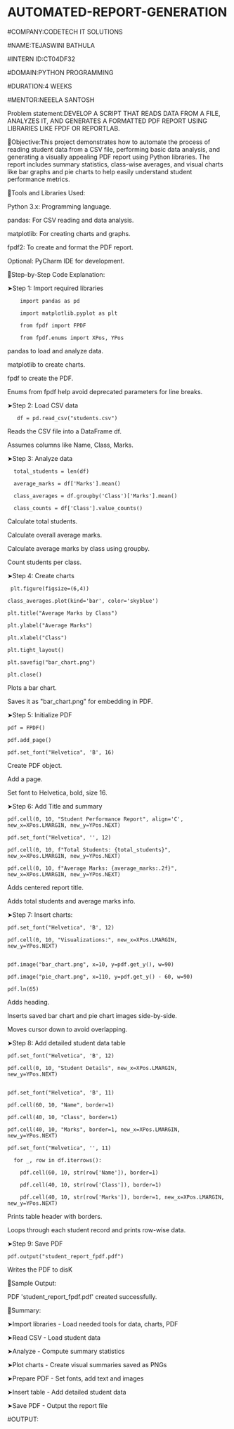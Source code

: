 # AUTOMATED-REPORT-GENERATION
#COMPANY:CODETECH IT SOLUTIONS

#NAME:TEJASWINI BATHULA

#INTERN ID:CT04DF32

#DOMAIN:PYTHON PROGRAMMING

#DURATION:4 WEEKS

#MENTOR:NEEELA SANTOSH

Problem statement:DEVELOP A SCRIPT THAT READS DATA FROM
A FILE, ANALYZES IT, AND GENERATES A
FORMATTED PDF REPORT USING LIBRARIES
LIKE FPDF OR REPORTLAB.

📌Objective:This project demonstrates how to automate the process of reading student data from a CSV file, performing basic data analysis, and generating a visually appealing PDF report using Python libraries. 
The report includes summary statistics, class-wise averages, and visual charts like bar graphs and pie charts to help easily understand student performance metrics.

📌Tools and Libraries Used:

Python 3.x: Programming language.

pandas: For CSV reading and data analysis.

matplotlib: For creating charts and graphs.

fpdf2: To create and format the PDF report.

Optional: PyCharm IDE for development.

📌Step-by-Step Code Explanation:

➤Step 1: Import required libraries

        import pandas as pd

        import matplotlib.pyplot as plt

        from fpdf import FPDF

        from fpdf.enums import XPos, YPos

pandas to load and analyze data.

matplotlib to create charts.

fpdf to create the PDF.

Enums from fpdf help avoid deprecated parameters for line breaks.

➤Step 2: Load CSV data

       df = pd.read_csv("students.csv")

Reads the CSV file into a DataFrame df.

Assumes columns like Name, Class, Marks.

➤Step 3: Analyze data

      total_students = len(df)
      
      average_marks = df['Marks'].mean()
      
      class_averages = df.groupby('Class')['Marks'].mean()
      
      class_counts = df['Class'].value_counts()
      
Calculate total students.

Calculate overall average marks.

Calculate average marks by class using groupby.

Count students per class.

➤Step 4: Create charts

     plt.figure(figsize=(6,4))

    class_averages.plot(kind='bar', color='skyblue')

    plt.title("Average Marks by Class")

    plt.ylabel("Average Marks")

    plt.xlabel("Class")

    plt.tight_layout()

    plt.savefig("bar_chart.png")

    plt.close()

Plots a bar chart.

Saves it as "bar_chart.png" for embedding in PDF.

➤Step 5: Initialize PDF

    pdf = FPDF()
    
    pdf.add_page()
    
    pdf.set_font("Helvetica", 'B', 16)

Create PDF object.

Add a page.

Set font to Helvetica, bold, size 16.

➤Step 6: Add Title and summary

    pdf.cell(0, 10, "Student Performance Report", align='C', new_x=XPos.LMARGIN, new_y=YPos.NEXT)
    
    pdf.set_font("Helvetica", '', 12)
    
    pdf.cell(0, 10, f"Total Students: {total_students}", new_x=XPos.LMARGIN, new_y=YPos.NEXT)
    
    pdf.cell(0, 10, f"Average Marks: {average_marks:.2f}", new_x=XPos.LMARGIN, new_y=YPos.NEXT)
    
Adds centered report title.

Adds total students and average marks info.

➤Step 7: Insert charts:

    pdf.set_font("Helvetica", 'B', 12)
    
    pdf.cell(0, 10, "Visualizations:", new_x=XPos.LMARGIN, new_y=YPos.NEXT)
    

    pdf.image("bar_chart.png", x=10, y=pdf.get_y(), w=90)
    
    pdf.image("pie_chart.png", x=110, y=pdf.get_y() - 60, w=90)
    
    pdf.ln(65)
    
Adds heading.

Inserts saved bar chart and pie chart images side-by-side.

Moves cursor down to avoid overlapping.

➤Step 8: Add detailed student data table

    pdf.set_font("Helvetica", 'B', 12)
    
    pdf.cell(0, 10, "Student Details", new_x=XPos.LMARGIN, new_y=YPos.NEXT)


    pdf.set_font("Helvetica", 'B', 11)
    
    pdf.cell(60, 10, "Name", border=1)
    
    pdf.cell(40, 10, "Class", border=1)
    
    pdf.cell(40, 10, "Marks", border=1, new_x=XPos.LMARGIN, new_y=YPos.NEXT)
    
    pdf.set_font("Helvetica", '', 11)

      for _, row in df.iterrows():
    
        pdf.cell(60, 10, str(row['Name']), border=1)
    
        pdf.cell(40, 10, str(row['Class']), border=1)
    
        pdf.cell(40, 10, str(row['Marks']), border=1, new_x=XPos.LMARGIN, new_y=YPos.NEXT)

Prints table header with borders.

Loops through each student record and prints row-wise data.

➤Step 9: Save PDF

    pdf.output("student_report_fpdf.pdf")

Writes the PDF to disK

📌Sample Output:

 PDF 'student_report_fpdf.pdf' created successfully.

📌Summary:

➤Import libraries	      -         Load needed tools for data, charts, PDF

➤Read CSV	              -         Load student data

➤Analyze	                -         Compute summary statistics

➤Plot charts	            -         Create visual summaries saved as PNGs

➤Prepare PDF	            -         Set fonts, add text and images

➤Insert table	          -         Add detailed student data

➤Save PDF                -       	Output the report file

#OUTPUT:


